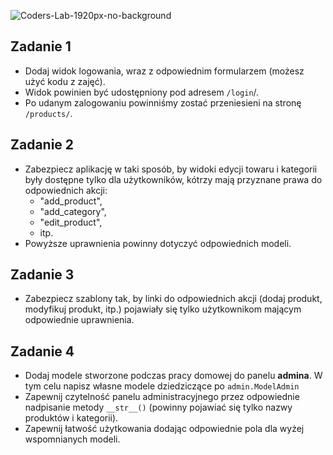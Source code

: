![Coders-Lab-1920px-no-background](https://user-images.githubusercontent.com/152855/73064373-5ed69780-3ea1-11ea-8a71-3d370a5e7dd8.png)


## Zadanie 1

* Dodaj widok logowania, wraz z odpowiednim formularzem (możesz użyć kodu z zajęć). 
* Widok powinien być udostępniony pod adresem `/login`/. 
* Po udanym zalogowaniu powinniśmy zostać przeniesieni na stronę `/products/`.

## Zadanie 2

* Zabezpiecz aplikację w taki sposób, by widoki edycji towaru i kategorii były dostępne tylko dla użytkowników,
kótrzy mają przyznane prawa do odpowiednich akcji:
    * "add\_product",
    * "add\_category",
    * "edit\_product",
    * itp.
* Powyższe uprawnienia powinny dotyczyć odpowiednich modeli.

## Zadanie 3

* Zabezpiecz szablony tak, by linki do odpowiednich akcji (dodaj produkt, modyfikuj produkt, itp.) 
pojawiały się tylko użytkownikom mającym odpowiednie uprawnienia.

## Zadanie 4

* Dodaj modele stworzone podczas pracy domowej do panelu **admina**. 
W tym celu napisz własne modele dziedziczące po `admin.ModelAdmin`
* Zapewnij czytelność panelu administracyjnego przez odpowiednie nadpisanie metody `__str__()` 
(powinny pojawiać się tylko nazwy produktów i kategorii). 
* Zapewnij łatwość użytkowania dodając odpowiednie pola dla wyżej wspomnianych modeli.
